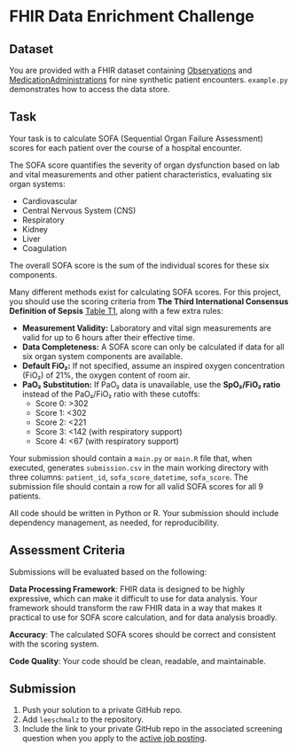 # FHIR Data Enrichment Challenge

## Dataset
You are provided with a FHIR dataset containing [Observations](https://build.fhir.org/observation.html) and [MedicationAdministrations](https://build.fhir.org/medicationadministration.html) for nine synthetic patient encounters. `example.py` demonstrates how to access the data store. 

## Task
Your task is to calculate SOFA (Sequential Organ Failure Assessment) scores for each patient over the course of a hospital encounter.  

The SOFA score quantifies the severity of organ dysfunction based on lab and vital measurements and other patient characteristics, evaluating six organ systems:  
- Cardiovascular  
- Central Nervous System (CNS)  
- Respiratory  
- Kidney  
- Liver  
- Coagulation  

The overall SOFA score is the sum of the individual scores for these six components.

Many different methods exist for calculating SOFA scores. For this project, you should use the scoring criteria from **The Third International Consensus Definition of Sepsis** [Table T1](https://pmc.ncbi.nlm.nih.gov/articles/PMC4968574/table/T1/), along with a few extra rules:

- **Measurement Validity:** Laboratory and vital sign measurements are valid for up to 6 hours after their effective time.  
- **Data Completeness:** A SOFA score can only be calculated if data for all six organ system components are available.  
- **Default FiO₂:** If not specified, assume an inspired oxygen concentration (FiO₂) of 21%, the oxygen content of room air.  
- **PaO₂ Substitution:** If PaO₂ data is unavailable, use the **SpO₂/FiO₂ ratio** instead of the PaO₂/FiO₂ ratio with these cutoffs:  
  - Score 0: >302  
  - Score 1: <302  
  - Score 2: <221  
  - Score 3: <142 (with respiratory support)  
  - Score 4: <67 (with respiratory support)

Your submission should contain a `main.py` or `main.R` file that, when executed, generates `submission.csv` in the main working directory with three columns: `patient_id`, `sofa_score_datetime`, `sofa_score`. The submission file should contain a row for all valid SOFA scores for all 9 patients.

All code should be written in Python or R. Your submission should include dependency management, as needed, for reproducibility.

## Assessment Criteria
Submissions will be evaluated based on the following:

**Data Processing Framework**: FHIR data is designed to be highly expressive, which can make it difficult to use for data analysis. Your framework should transform the raw FHIR data in a way that makes it practical to use for SOFA score calculation, and for data analysis broadly.

**Accuracy**: The calculated SOFA scores should be correct and consistent with the scoring system.

**Code Quality**: Your code should be clean, readable, and maintainable.


## Submission
1. Push your solution to a private GitHub repo.
2. Add `leeschmalz` to the repository.
3. Include the link to your private GitHub repo in the associated screening question when you apply to the [active job posting]([https://www.todo.com](https://prenosis.com/careers/#job-2305120)).

